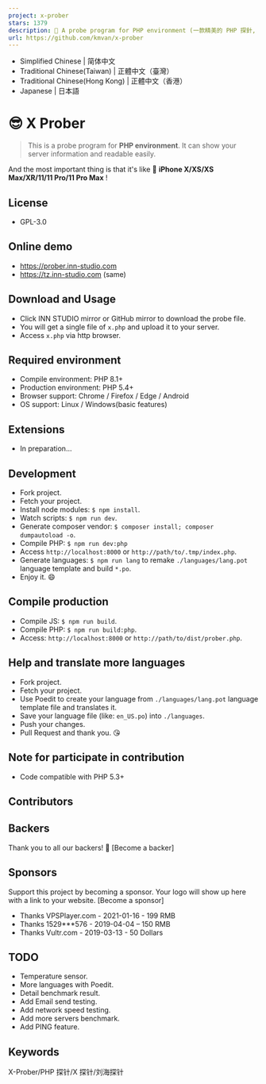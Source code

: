 ```yaml
---
project: x-prober
stars: 1379
description: 🐘 A probe program for PHP environment (一款精美的 PHP 探針, 又名X探針、劉海探針)
url: https://github.com/kmvan/x-prober
---
```


-   Simplified Chinese | 简体中文
-   Traditional Chinese(Taiwan) | 正體中文（臺灣）
-   Traditional Chinese(Hong Kong) | 正體中文（香港）
-   Japanese | 日本語

😎 X Prober
===========

> This is a probe program for **PHP environment**. It can show your server information and readable easily.

And the most important thing is that it's like 📱 **iPhone X/XS/XS Max/XR/11/11 Pro/11 Pro Max** !

License
-------

-   GPL-3.0

Online demo
-----------

-   https://prober.inn-studio.com
-   https://tz.inn-studio.com (same)

Download and Usage
------------------

-   Click INN STUDIO mirror or GitHub mirror to download the probe file.
-   You will get a single file of `x.php` and upload it to your server.
-   Access `x.php` via http browser.

Required environment
--------------------

-   Compile environment: PHP 8.1+
-   Production environment: PHP 5.4+
-   Browser support: Chrome / Firefox / Edge / Android
-   OS support: Linux / Windows(basic features)

Extensions
----------

-   In preparation...

Development
-----------

-   Fork project.
-   Fetch your project.
-   Install node modules: `$ npm install`.
-   Watch scripts: `$ npm run dev`.
-   Generate composer vendor: `$ composer install; composer dumpautoload -o`.
-   Compile PHP: `$ npm run dev:php`
-   Access `http://localhost:8000` or `http://path/to/.tmp/index.php`.
-   Generate languages: `$ npm run lang` to remake `./languages/lang.pot` language template and build `*.po`.
-   Enjoy it. 😄

Compile production
------------------

-   Compile JS: `$ npm run build`.
-   Compile PHP: `$ npm run build:php`.
-   Access: `http://localhost:8000` or `http://path/to/dist/prober.php`.

Help and translate more languages
---------------------------------

-   Fork project.
-   Fetch your project.
-   Use Poedit to create your language from `./languages/lang.pot` language template file and translates it.
-   Save your language file (like: `en_US.po`) into `./languages`.
-   Push your changes.
-   Pull Request and thank you. 😘

Note for participate in contribution
------------------------------------

-   Code compatible with PHP 5.3+

Contributors
------------

Backers
-------

Thank you to all our backers! 🙏 \[Become a backer\]

Sponsors
--------

Support this project by becoming a sponsor. Your logo will show up here with a link to your website. \[Become a sponsor\]

-   Thanks VPSPlayer.com - 2021-01-16 - 199 RMB
-   Thanks 1529\*\*\*576 - 2019-04-04 – 150 RMB
-   Thanks Vultr.com - 2019-03-13 - 50 Dollars

TODO
----

-   Temperature sensor.
-   More languages with Poedit.
-   Detail benchmark result.
-   Add Email send testing.
-   Add network speed testing.
-   Add more servers benchmark.
-   Add PING feature.

Keywords
--------

X-Prober/PHP 探针/X 探针/刘海探针
